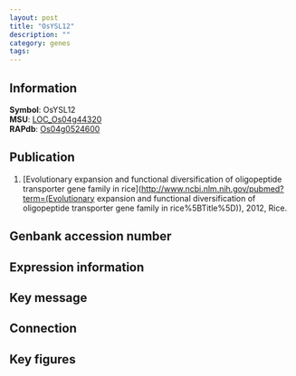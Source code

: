 ```yaml
---
layout: post
title: "OsYSL12"
description: ""
category: genes
tags: 
---
```


## Information
__Symbol__: OsYSL12  
__MSU__: [LOC_Os04g44320](http://rice.plantbiology.msu.edu/cgi-bin/ORF_infopage.cgi?orf=LOC_Os04g44320)  
__RAPdb__: [Os04g0524600](http://rapdb.dna.affrc.go.jp/viewer/gbrowse_details/irgsp1?name=Os04g0524600)  

## Publication
1. [Evolutionary expansion and functional diversification of oligopeptide transporter gene family in rice](http://www.ncbi.nlm.nih.gov/pubmed?term=(Evolutionary expansion and functional diversification of oligopeptide transporter gene family in rice%5BTitle%5D)), 2012, Rice.

## Genbank accession number

## Expression information

## Key message

## Connection

## Key figures


